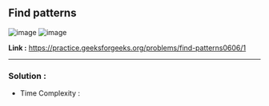 ## Find patterns

![image](https://user-images.githubusercontent.com/23376002/201724587-380e2a14-7f43-4f0c-ba35-24f859d5dd77.png)
![image](https://user-images.githubusercontent.com/23376002/201724702-96122110-0179-453e-83b1-592f8576c17a.png)


**Link :** https://practice.geeksforgeeks.org/problems/find-patterns0606/1


---------------------------------------------------------------------------------------------------------------------------------------------------------


### Solution :

- Time Complexity : 


```java


```





